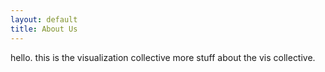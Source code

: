 ```yaml
---
layout: default
title: About Us
---
```


hello. this is the visualization collective
more stuff about the vis collective.

